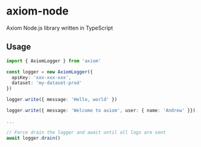 # axiom-node

Axiom Node.js library written in TypeScript

## Usage

```typescript
import { AxiomLogger } from 'axiom'

const logger = new AxiomLogger({ 
  apiKey: 'xxx-xxx-xxx',
  dataset: 'my-dataset-prod'
})

logger.write({ message: 'Hello, world' })

logger.write({ message: 'Welcome to axiom', user: { name: 'Andrew' }})

...

// Force drain the logger and await until all logs are sent
await logger.drain()
```
